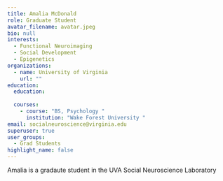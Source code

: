 ```yaml
---
title: Amalia McDonald
role: Graduate Student
avatar_filename: avatar.jpeg
bio: null
interests:
  - Functional Neuroimaging
  - Social Development
  - Epigenetics
organizations:
  - name: University of Virginia
    url: ""
education:
  education:
  
  courses:
    - course: "BS, Psychology "
      institution: "Wake Forest University "
email: socialneuroscience@virginia.edu
superuser: true
user_groups:
  - Grad Students
highlight_name: false
---
```


Amalia is a gradaute student in the UVA Social Neuroscience Laboratory
